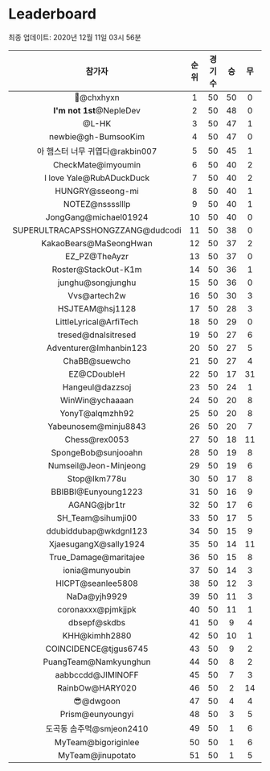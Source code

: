 # Leaderboard
최종 업데이트: 2020년 12월 11일 03시 56분




| 참가자 | 순위 | 경기수 | 승 | 무 | 패 | 승점 |
|:---:|:---:|:---:|:---:|:---:|:---:|:---:|
| 👑@chxhyxn | 1 | 50 | 50 | 0 | 0 | 150 |
| **I'm not 1st**@NepleDev | 2 | 50 | 48 | 0 | 2 | 144 |
| @L-HK | 3 | 50 | 47 | 1 | 2 | 142 |
| newbie@gh-BumsooKim | 4 | 50 | 47 | 0 | 3 | 141 |
| 아 햄스터 너무 귀엽다@rakbin007 | 5 | 50 | 45 | 1 | 4 | 136 |
| CheckMate@imyoumin | 6 | 50 | 40 | 2 | 8 | 122 |
| I love Yale@RubADuckDuck | 7 | 50 | 40 | 2 | 8 | 122 |
| HUNGRY@sseong-mi | 8 | 50 | 40 | 1 | 9 | 121 |
| NOTEZ@nsssslllp | 9 | 50 | 40 | 1 | 9 | 121 |
| JongGang@michael01924 | 10 | 50 | 40 | 0 | 10 | 120 |
| SUPERULTRACAPSSHONGZZANG@dudcodi | 11 | 50 | 38 | 0 | 12 | 114 |
| KakaoBears@MaSeongHwan | 12 | 50 | 37 | 2 | 11 | 113 |
| EZ_PZ@TheAyzr | 13 | 50 | 37 | 0 | 13 | 111 |
| Roster@StackOut-K1m | 14 | 50 | 36 | 1 | 13 | 109 |
| junghu@songjunghu | 15 | 50 | 36 | 0 | 14 | 108 |
| Vvs@artech2w | 16 | 50 | 30 | 3 | 17 | 93 |
| HSJTEAM@hsj1128 | 17 | 50 | 28 | 3 | 19 | 87 |
| LittleLyrical@ArfiTech | 18 | 50 | 29 | 0 | 21 | 87 |
| tresed@dnalsitresed | 19 | 50 | 27 | 6 | 17 | 87 |
| Adventurer@Imhanbin123 | 20 | 50 | 27 | 5 | 18 | 86 |
| ChaBB@suewcho | 21 | 50 | 27 | 4 | 19 | 85 |
| EZ@CDoubleH | 22 | 50 | 17 | 31 | 2 | 82 |
| Hangeul@dazzsoj | 23 | 50 | 24 | 1 | 25 | 73 |
| WinWin@ychaaaan | 24 | 50 | 20 | 8 | 22 | 68 |
| YonyT@alqmzhh92 | 25 | 50 | 20 | 8 | 22 | 68 |
| Yabeunosem@minju8843 | 26 | 50 | 20 | 7 | 23 | 67 |
| Chess@rex0053 | 27 | 50 | 18 | 11 | 21 | 65 |
| SpongeBob@sunjooahn | 28 | 50 | 19 | 8 | 23 | 65 |
| Numseil@Jeon-Minjeong | 29 | 50 | 19 | 6 | 25 | 63 |
| Stop@lkm778u | 30 | 50 | 17 | 8 | 25 | 59 |
| BBIBBI@Eunyoung1223 | 31 | 50 | 16 | 9 | 25 | 57 |
| AGANG@jbr1tr | 32 | 50 | 17 | 6 | 27 | 57 |
| SH_Team@sihumji00 | 33 | 50 | 17 | 5 | 28 | 56 |
| ddubiddubap@wkdgnl123 | 34 | 50 | 15 | 9 | 26 | 54 |
| XjaesugangX@sally1924 | 35 | 50 | 14 | 11 | 25 | 53 |
| True_Damage@maritajee | 36 | 50 | 15 | 8 | 27 | 53 |
| ionia@munyoubin | 37 | 50 | 14 | 3 | 33 | 45 |
| HICPT@seanlee5808 | 38 | 50 | 12 | 3 | 35 | 39 |
| NaDa@yjh9929 | 39 | 50 | 11 | 3 | 36 | 36 |
| coronaxxx@pjmkjjpk | 40 | 50 | 11 | 1 | 38 | 34 |
| dbsepf@skdbs | 41 | 50 | 9 | 4 | 37 | 31 |
| KHH@kimhh2880 | 42 | 50 | 10 | 1 | 39 | 31 |
| COINCIDENCE@tjgus6745 | 43 | 50 | 9 | 2 | 39 | 29 |
| PuangTeam@Namkyunghun | 44 | 50 | 8 | 2 | 40 | 26 |
| aabbccdd@JIMINOFF | 45 | 50 | 7 | 3 | 40 | 24 |
| RainbOw@HARY020 | 46 | 50 | 2 | 14 | 34 | 20 |
| 😎@dwgoon | 47 | 50 | 4 | 4 | 42 | 16 |
| Prism@eunyoungyi | 48 | 50 | 3 | 5 | 42 | 14 |
| 도곡동 솜주먹@smjeon2410 | 49 | 50 | 1 | 6 | 43 | 9 |
| MyTeam@bigoriginlee | 50 | 50 | 1 | 6 | 43 | 9 |
| MyTeam@jinupotato | 51 | 50 | 1 | 5 | 44 | 8 |